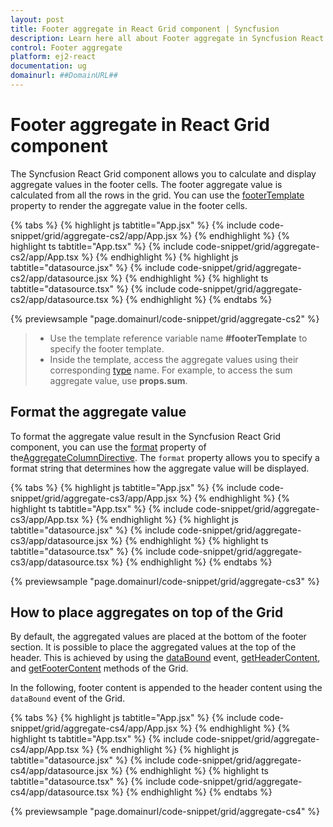```yaml
---
layout: post
title: Footer aggregate in React Grid component | Syncfusion
description: Learn here all about Footer aggregate in Syncfusion React Grid component of Syncfusion Essential JS 2 and more.
control: Footer aggregate 
platform: ej2-react
documentation: ug
domainurl: ##DomainURL##
---
```


# Footer aggregate in React Grid component

The Syncfusion React Grid component allows you to calculate and display aggregate values in the footer cells. The footer aggregate value is calculated from all the rows in the grid. You can use the [footerTemplate](https://ej2.syncfusion.com/react/documentation/api/grid/aggregateColumn/#footertemplate) property to render the aggregate value in the footer cells.

{% tabs %}
{% highlight js tabtitle="App.jsx" %}
{% include code-snippet/grid/aggregate-cs2/app/App.jsx %}
{% endhighlight %}
{% highlight ts tabtitle="App.tsx" %}
{% include code-snippet/grid/aggregate-cs2/app/App.tsx %}
{% endhighlight %}
{% highlight js tabtitle="datasource.jsx" %}
{% include code-snippet/grid/aggregate-cs2/app/datasource.jsx %}
{% endhighlight %}
{% highlight ts tabtitle="datasource.tsx" %}
{% include code-snippet/grid/aggregate-cs2/app/datasource.tsx %}
{% endhighlight %}
{% endtabs %}

 {% previewsample "page.domainurl/code-snippet/grid/aggregate-cs2" %}

> * Use the template reference variable name **#footerTemplate** to specify the footer template.
> * Inside the template, access the aggregate values using their corresponding [type](https://ej2.syncfusion.com/react/documentation/api/grid/aggregateColumn/#type) name. For example, to access the sum aggregate value, use **props.sum**.

## Format the aggregate value

To format the aggregate value result in the Syncfusion React Grid component, you can use the [format](https://helpej2.syncfusion.com/react/documentation/api/grid/aggregateColumn/#format) property of the[AggregateColumnDirective](https://helpej2.syncfusion.com/react/documentation/api/grid/aggregateColumn/). The `format` property allows you to specify a format string that determines how the aggregate value will be displayed.


{% tabs %}
{% highlight js tabtitle="App.jsx" %}
{% include code-snippet/grid/aggregate-cs3/app/App.jsx %}
{% endhighlight %}
{% highlight ts tabtitle="App.tsx" %}
{% include code-snippet/grid/aggregate-cs3/app/App.tsx %}
{% endhighlight %}
{% highlight js tabtitle="datasource.jsx" %}
{% include code-snippet/grid/aggregate-cs3/app/datasource.jsx %}
{% endhighlight %}
{% highlight ts tabtitle="datasource.tsx" %}
{% include code-snippet/grid/aggregate-cs3/app/datasource.tsx %}
{% endhighlight %}
{% endtabs %}

 {% previewsample "page.domainurl/code-snippet/grid/aggregate-cs3" %}

## How to place aggregates on top of the Grid

By default, the aggregated values are placed at the bottom of the footer section. It is possible to place the aggregated values at the top of the header. This is achieved by using the [dataBound](https://ej2.syncfusion.com/react/documentation/api/grid/#databound) event, [getHeaderContent](https://ej2.syncfusion.com/react/documentation/api/grid/#getheadercontent), and [getFooterContent](https://ej2.syncfusion.com/react/documentation/api/grid/#getfootercontent) methods of the Grid.

In the following, footer content is appended to the header content using the `dataBound` event of the Grid.

{% tabs %}
{% highlight js tabtitle="App.jsx" %}
{% include code-snippet/grid/aggregate-cs4/app/App.jsx %}
{% endhighlight %}
{% highlight ts tabtitle="App.tsx" %}
{% include code-snippet/grid/aggregate-cs4/app/App.tsx %}
{% endhighlight %}
{% highlight js tabtitle="datasource.jsx" %}
{% include code-snippet/grid/aggregate-cs4/app/datasource.jsx %}
{% endhighlight %}
{% highlight ts tabtitle="datasource.tsx" %}
{% include code-snippet/grid/aggregate-cs4/app/datasource.tsx %}
{% endhighlight %}
{% endtabs %}

 {% previewsample "page.domainurl/code-snippet/grid/aggregate-cs4" %}